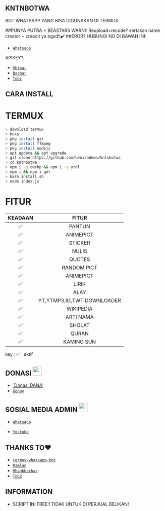 ## KNTNBOTWA
BOT WHATSAPP YANG BISA DIGUNAKAN DI TERMUX

##PUNYA PUTRA × BEASTARS
WARN!:
Reupload+recode? sertakan name creator + creedit ya bgsd!!✔️
##EROR? HUBUNGI NO DI BAWAH INI:
* [`Whatsapp`](085719448074)

APIKEY?:
* [`Vhtear`](https://Vhtear.com)
* [`Barbar`](https://Barbarkey.com)
* [`Tobz`](https://Tobz.herokuapp.com)

## CARA INSTALL
# TERMUX
```bash
> download termux
> buka
> pkg install git
> pkg install ffmpeg
> pkg install nodejs
> apt update && apt upgrade
> git clone https://github.com/benisadewa/kntnbotwa
> cd kntnbotwa
> npm i -g cwebp && npm i -g ytdl
> npm i && npm i got
> bash install.sh
> node index.js
```


# FITUR

| KEADAAN       |               FITUR     |
| :-----------: | :--------------------------------:  |
|       ✅       |    PANTUN                         |
|       ✅       | ANIMEPICT                         |
|       ✅       | STICKER                           |
|       ✅       | NULIS                             |
|       ✅       | QUOTES                            |
|       ✅       | RANDOM PICT                       |
|       ✅       | ANIMEPICT                         |
|       ✅       | LIRIK                             |
|       ✅       | ALAY                              |
|       ✅       | YT,YTMP3,IG,TWT DOWNLOADER        |
|       ✅       | WIKIPEDIA                         |
|       ✅       | ARTI NAMA                         |
|       ✅       | SHOLAT                            |
|       ✅       | QURAN                             |
|       ✅       | KAMING SUN                        |

key : ✅ : aktif

## DONASI <img src="https://github.com/TheDudeThatCode/TheDudeThatCode/blob/master/Assets/coin.gif" width="29px">

* [`Donasi DANA'](085719448074) <PUTRA>
* [`Gopay`](085719448074) <PUTRA>
## SOSIAL MEDIA ADMIN <img src="https://github.com/TheDudeThatCode/TheDudeThatCode/blob/master/Assets/powerup.gif" width="29px">

* [`WhatsApp`](http://wa.me/6285719448074)

* [`Youtube`](https://youtube.com/channel/UCj1rpeSfv97hPte6bSdZvjQ)


## THANKS TO❤️
* [`termux-whatsapp-bot`](https://github.com/fdciabdul/termux-whatsapp-bot)
* [`Ramlan`](https://github.com/Ramlan666)
* [`Mhankbarbar`](https://github.com/MhankBarBar)
* [`TobZ`](https://github.com/TobyG74)

## INFORMATION
* SCRIPT INI FREE!! TIDAK UNTUK DI PERJUAL BELIKAN!
